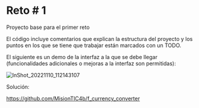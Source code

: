 # Reto # 1

Proyecto base para el primer reto

El código incluye comentarios que explican la estructura del proyecto y los puntos en los que se tiene que trabajar están marcados con un TODO. 

El siguiente es un demo de la interfaz a la que se debe llegar (funcionalidades adicionales o mejoras a la interfaz son permitidas):

![InShot_20221110_112143107](https://user-images.githubusercontent.com/92587379/201150319-61157634-c156-4b46-8017-ce33b7f86424.gif)

Solución:

https://github.com/MisionTIC4b/f_currency_converter
